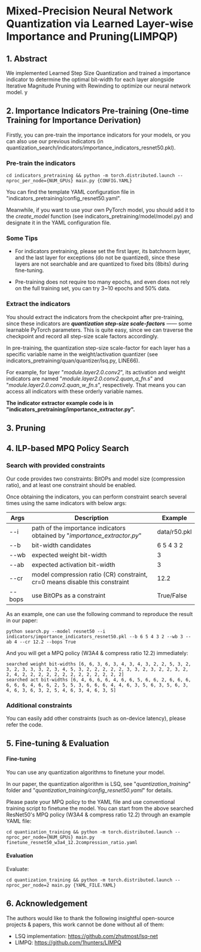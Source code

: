 # Mixed-Precision Neural Network Quantization via Learned Layer-wise Importance and Pruning(LIMPQP)

## 1. Abstract

We implemented Learned Step Size Quantization and trained a importance indicator to determine the optimal bit-width for each layer alongside Iterative Magnitude Pruning with Rewinding to optimize our neural network model.
y

## 2. Importance Indicators Pre-training (One-time Training for Importance Derivation)
Firstly, you can pre-train the importance indicators for your models, or you can also use our previous indicators (in quantization_search/indicators/importance_indicators_resnet50.pkl). 

### Pre-train the indicators

```
cd indicators_pretraining && python -m torch.distributed.launch --nproc_per_node={NUM_GPUs} main.py {CONFIG.YAML} 
```

You can find the template YAML configuration file in "indicators_pretraining/config_resnet50.yaml". 

Meanwhile, if you want to use your own PyTorch model, you should add it to the *create_model* function (see indicators_pretraining/model/model.py) and designate it in the YAML configuration file. 

### Some Tips 

- For indicators pretraining, please set the first layer, its batchnorm layer, and the last layer for exceptions (do not be quantized), since these layers are not searchable and are quantized to fixed bits (8bits) during fine-tuning. 

- Pre-training does not require too many epochs, and even does not rely on the full training set, you can try 3~10 epochs and 50% data. 

### Extract the indicators

You should extract the indicators from the checkpoint after pre-training, since these indicators are ***quantization step-size scale-factors*** —— some learnable PyTorch parameters. This is quite easy, since we can traverse the checkpoint and record all step-size scale factors accordingly. 

In pre-training, the quantization step-size scale-factor for each layer has a specific variable name in the weight/activation quantizer (see indicators_pretraining/quan/quantizer/lsq.py, LINE66). 

For example, for layer "*module.layer2.0.conv2*", its activation and weight indicators are named "*module.layer2.0.conv2.quan_a_fn.s*" and "*module.layer2.0.conv2.quan_w_fn.s*", respectively. That means you can access all indicators with these orderly variable names.  

**The indicator extractor example code is in "indicators_pretraining/importance_extractor.py".** 

## 3. Pruning


## 4. ILP-based MPQ Policy Search

### Search with provided constraints

Our code provides two constraints: BitOPs and model size (compression ratio), and at least one constraint should be enabled. 

Once obtaining the indicators, you can perform constraint search several times using the same indicators with below args: 

| Args   | Description                                                  | Example      |
| ------ | ------------------------------------------------------------ | ------------ |
| --i    | path of the importance indicators obtained by "*importance_extractor.py*" | data/r50.pkl |
| --b    | bit-width candidates                                         | 6 5 4 3 2    |
| --wb   | expected weight bit-width                                    | 3            |
| --ab   | expected activation bit-width                                | 3            |
| --cr   | model compression ratio (CR) constraint, cr=0 means disable this constraint | 12.2         |
| --bops | use BitOPs as a constraint                                   | True/False   |

 As an example, one can use the following command to reproduce the result in our paper:

```
python search.py --model resnet50 --i indicators/importance_indicators_resnet50.pkl --b 6 5 4 3 2 --wb 3 --ab 4 --cr 12.2 --bops True 
```

And you will get a MPQ policy (W3A4 & compress ratio 12.2) immediately: 

```
searched weight bit-widths [6, 6, 3, 6, 3, 4, 3, 4, 3, 2, 2, 5, 3, 2, 3, 2, 3, 3, 3, 2, 3, 4, 5, 3, 2, 2, 2, 2, 2, 3, 3, 2, 3, 2, 2, 3, 2, 2, 4, 2, 2, 2, 2, 2, 2, 2, 2, 2, 2, 2, 2, 2]
searched act bit-widths [6, 4, 6, 6, 6, 4, 6, 6, 5, 6, 6, 2, 6, 6, 6, 6, 6, 6, 4, 6, 6, 2, 5, 5, 3, 6, 6, 6, 4, 4, 6, 3, 5, 6, 3, 5, 6, 3, 4, 6, 3, 6, 3, 2, 5, 4, 6, 3, 4, 6, 3, 5]
```

### Additional constraints

You can easily add other constraints (such as on-device latency), please refer the code.  



## 5. Fine-tuning & Evaluation

#### Fine-tuning

You can use any quantization algorithms to finetune your model. 

In our paper, the quantization algorithm is LSQ, see "*quantization_training*" folder and "*quantization_training/config_resnet50.yaml*" for details. 

Please paste your MPQ policy to the YAML file and use conventional training script to finetune the model. You can start from the above searched ResNet50's MPQ policy (W3A4 & compress ratio 12.2) through an example YAML file: 

```
cd quantization_training && python -m torch.distributed.launch --nproc_per_node={NUM_GPUs} main.py finetune_resnet50_w3a4_12.2compression_ratio.yaml
```

#### Evaluation

Evaluate:

```
cd quantization_training && python -m torch.distributed.launch --nproc_per_node=2 main.py {YAML_FILE.YAML}
```

  

## 6. Acknowledgement

The authors would like to thank the following insightful open-source projects & papers, this work cannot be done without all of them:

- LSQ implementation: https://github.com/zhutmost/lsq-net
- LIMPQ: https://github.com/1hunters/LIMPQ


